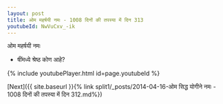```yaml
---
layout: post
title: ओम महर्षयी नमः - 1008 दिनों की तपस्या में दिन 313
youtubeId: NwVuCxv_-ik
---
```

 
 
 ओम महर्षयी नमः  
 
 -  षींमध्ये श्रेष्ठ कोण आहे? 
 
  
 
  
 
 
 
 
 
 


{% include youtubePlayer.html id=page.youtubeId %}
 
[Next]({{ site.baseurl }}{% link  split1/_posts/2014-04-16-ओम सिद्ध योगीने नमः - 1008 दिनों की तपस्या में दिन 312.md%})
 
